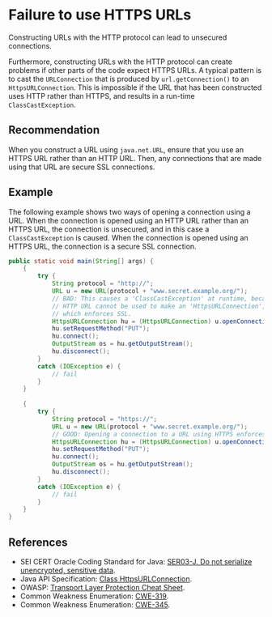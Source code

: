 # Failure to use HTTPS URLs
Constructing URLs with the HTTP protocol can lead to unsecured connections.

Furthermore, constructing URLs with the HTTP protocol can create problems if other parts of the code expect HTTPS URLs. A typical pattern is to cast the `URLConnection` that is produced by `url.getConnection()` to an `HttpsURLConnection`. This is impossible if the URL that has been constructed uses HTTP rather than HTTPS, and results in a run-time `ClassCastException`.


## Recommendation
When you construct a URL using `java.net.URL`, ensure that you use an HTTPS URL rather than an HTTP URL. Then, any connections that are made using that URL are secure SSL connections.


## Example
The following example shows two ways of opening a connection using a URL. When the connection is opened using an HTTP URL rather than an HTTPS URL, the connection is unsecured, and in this case a `ClassCastException` is caused. When the connection is opened using an HTTPS URL, the connection is a secure SSL connection.


```java
public static void main(String[] args) {
	{
		try {
			String protocol = "http://";
			URL u = new URL(protocol + "www.secret.example.org/");
			// BAD: This causes a 'ClassCastException' at runtime, because the
			// HTTP URL cannot be used to make an 'HttpsURLConnection', 
			// which enforces SSL.
			HttpsURLConnection hu = (HttpsURLConnection) u.openConnection();
			hu.setRequestMethod("PUT");
			hu.connect();
			OutputStream os = hu.getOutputStream();
			hu.disconnect();
		}
		catch (IOException e) {
			// fail
		}
	}
	
	{
		try {
			String protocol = "https://";
			URL u = new URL(protocol + "www.secret.example.org/");
			// GOOD: Opening a connection to a URL using HTTPS enforces SSL.
			HttpsURLConnection hu = (HttpsURLConnection) u.openConnection();
			hu.setRequestMethod("PUT");
			hu.connect();
			OutputStream os = hu.getOutputStream();
			hu.disconnect();
		}
		catch (IOException e) {
			// fail
		}
	}
}
```

## References
* SEI CERT Oracle Coding Standard for Java: [SER03-J. Do not serialize unencrypted, sensitive data](https://wiki.sei.cmu.edu/confluence/display/java/SER03-J.+Do+not+serialize+unencrypted+sensitive+data).
* Java API Specification: [ Class HttpsURLConnection](https://docs.oracle.com/en/java/javase/11/docs/api/java.base/javax/net/ssl/HttpsURLConnection.html).
* OWASP: [Transport Layer Protection Cheat Sheet](https://cheatsheetseries.owasp.org/cheatsheets/Transport_Layer_Protection_Cheat_Sheet.html).
* Common Weakness Enumeration: [CWE-319](https://cwe.mitre.org/data/definitions/319.html).
* Common Weakness Enumeration: [CWE-345](https://cwe.mitre.org/data/definitions/345.html).
